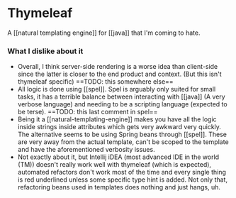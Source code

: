 # Thymeleaf
A [[natural templating engine]] for [[java]] that I'm coming to hate.

### What I dislike about it
* Overall, I think server-side rendering is a worse idea than client-side since the latter is closer to the end product and context. (But this isn't thymeleaf specific) ==TODO: this somewhere else==
* All logic is done using [[spel]]. Spel is arguably only suited for small tasks, it has a terrible balance between interacting with [[java]] (A very verbose language) and needing to be a scripting language (expected to be terse). ==TODO: this last comment in spel==
* Being it a [[natural-templating-engine]] makes you have all the logic inside strings inside attributes which gets very awkward very quickly. The alternative seems to be using Spring beans through [[spel]]. These are very away from the actual template, can't be scoped to the template and have the aforementioned verbosity issues.
* Not exactly about it, but Intellij iDEA (most advanced IDE in the world (TM)) doesn't really work well with thymeleaf (which is expected), automated refactors don't work most of the time and every single thing is red underlined unless some specific type hint is added. Not only that, refactoring beans used in templates does nothing and just hangs, uh.
